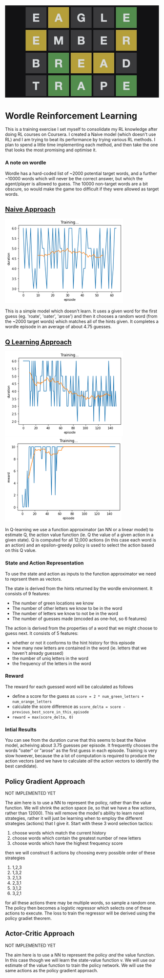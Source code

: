 ![squares](diagrams/squares.jpg)
# Wordle Reinforcement Learning

This is a training exercise I set myself to consolidate my RL knowledge after doing RL courses on Coursera.  I created a Naive model (which doesn't use RL) and I am trying to beat its performance by trying various RL methods.  I plan to spend a little time implementing each method, and then take the one that looks the most promising and optimise it.

### A note on wordle
Wordle has a hard-coded list of ~2000 potential target words, and a further ~10000 words which will never be the correct answer, but which the agent/player is allowed to guess.  The 10000 non-target words are a bit obscure, so would make the game too difficult if they were allowed as target words.

## [Naive Approach](Naive.ipynb) 

![naive-duration](diagrams/naive-duration.png)

This is a simple model which doesn't learn.  It uses a given word for the first guess (eg. 'roate', 'oater', 'arose') and then it chooses a random word (from the ~2000 target words) which matches all of the hints given.  It completes a wordle episode in an average of about 4.75 guesses.


## [Q Learning Approach](QLearn.ipynb)

![q-learning duration](diagrams/q-duration.png)
![q-learning reward](diagrams/q-reward.png)

In Q-learning we use a function approximator (an NN or a linear model) to estimate Q, the action value function (ie. Q the value of a given action in a given state).  Q is computed for all 12,000 actions (in this case each word is an action) and an epsilon-greedy policy is used to select the action based on this Q value.

### State and Action Representation
To use the state and action as inputs to the function approximator we need to reprsent them as vectors.

The state is derived from the hints returned by the wordle environment.  It consists of 9 features:
*  The number of green locations we know
*  The number of other letters we know to be in the word
*  The number of letters we know to not be in the word
*  The number of guesses made (encoded as one-hot, so 6 features)

The action is derived from the properties of a word that we might choose to guess next.  It consists of 5 features:
*  whether or not it conforms to the hint history for this episode
*  how many new letters are contained in the word (ie. letters that we haven't already guessed)
*  the number of uniq letters in the word
*  the frequency of the letters in the word

### Reward

The reward for each guessed word will be calculated as follows
*  define a score for the guess as ```score = 2 * num_green_letters + num_orange_letters```
*  calculate the score difference as ```score_delta = score - previous_best_score_in_this_episode```
*  ```reward = max(score_delta, 0)```

### Intial Results

You can see from the duration curve that this seems to beat the Naive model, acheiving about 3.75 guesses per episode.  It frequently chooses the words "oater" or "arose" as the first guess in each episode.  Training is very slow however, because the a lot of computation is required to produce the action vectors (and we have to calculate *all* the action vectors to identify the best candidate).


## Policy Gradient Approach

NOT IMPLEMENTED YET

The aim here is to use a NN to represent the policy, rather than the value function.  We will shrink the action space (ie, so that we have a few actions, rather than 12000).  This will remove the model's ability to learn novel strategies, rather it will just be learning when to employ the different strategies (actions) that I give it.  Start with these 3 word selection tactics:

1. choose words which match the current history
1. choose words which contain the greatest number of new letters
1. choose words which have the highest frequency score

then we will construct 6 actions by choosing every possible order of these strategies
1. 1,2,3
1. 1,3,2
1. 2,1,3
1. 2,3,1
1. 3,1,2
1. 3,2,1

for all these actions there may be multiple words, so sample a random one.  The policy then becomes a logistic regressor which selects one of these actions to execute.  The loss to train the regressor will be derived using the policy gradiet theorem.


## Actor-Critic Approach

NOT IMPLEMENTED YET

The aim here is to use a NN to represent the policy *and* the value function. In this case though we will learn the state-value function v.  We will use our estimate of the value function to train the policy network.  We will use the same actions as the policy gradient approach. 
